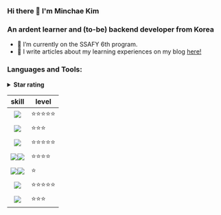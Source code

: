 ### Hi there 👋 I'm Minchae Kim

<h3 align="left">An ardent learner and (to-be) backend developer from Korea</h3>

- 🌱 I’m currently on the SSAFY 6th program.
- 📝 I write articles about my learning experiences on my blog [here!](https://itzmeee.tistory.com)

<h3 align="left">Languages and Tools:</h3>
<details><summary><b>Star rating</b></summary>

<ul>

<li>⭐: Just started learning. Able to read and understand code.</li>

<li>⭐⭐: Able to adjust and modify code according to one's purpose.</li>

<li>⭐⭐⭐: Capable of implementing basic functions (e.g. signup, login, CRUD)</li>

<li>⭐⭐⭐⭐: Can use it to cooperate with others.</li>

<li>⭐⭐⭐⭐⭐: Can teach others about it.</li>

</ul>

</details></div>

<p align="center">
  
  | skill | level |
  |---|---|
  |<div align=center><img src="https://img.shields.io/badge/python-3776AB?style=for-the-badge&logo=python&logoColor=white"></div>|⭐⭐⭐⭐⭐|
  |<div align=center><img src="https://img.shields.io/badge/java-007396?style=for-the-badge&logo=java&logoColor=white"></div>|⭐⭐⭐|
  |<div align=center><img src="https://img.shields.io/badge/django-092E20?style=for-the-badge&logo=django&logoColor=white"></div>|⭐⭐⭐⭐⭐|
  |<div align=center><img src="https://img.shields.io/badge/spring-6DB33F?style=for-the-badge&logo=spring&logoColor=white"><img src="https://img.shields.io/badge/springboot-6DB33F?style=for-the-badge&logo=springboot&logoColor=white"></div>|⭐⭐⭐⭐|
  |<div align=center><img src="https://img.shields.io/badge/amazonaws-232F3E?style=for-the-badge&logo=amazonaws&logoColor=white"><img src="https://img.shields.io/badge/docker-2496ED?style=for-the-badge&logo=docker&logoColor=white"></div>|⭐|
  |<div align=center><img src="https://img.shields.io/badge/jirasoftware-0052CC?style=for-the-badge&logo=jirasoftware&logoColor=white"></div>|⭐⭐⭐⭐⭐|
  |<div align=center><img src="https://img.shields.io/badge/git-F05032?style=for-the-badge&logo=git&logoColor=white"></div>|⭐⭐⭐|
<div>
</p>

<!--<p><img align="left" src="https://github-readme-stats.vercel.app/api/top-langs?username=minchae9&show_icons=true&locale=en&layout=compact" alt="minchae9" /><img align="center" src="https://github-readme-stats.vercel.app/api?username=minchae9&show_icons=true&locale=en" alt="minchae9" /></p>

<p><img align="center" src="https://github-readme-streak-stats.herokuapp.com/?user=minchae9&" alt="minchae9" /></p>-->


<!--
**minchae9/minchae9** is a ✨ _special_ ✨ repository because its `README.md` (this file) appears on your GitHub profile.

Here are some ideas to get you started:

- 🔭 I’m currently working on ...
- 🌱 I’m currently learning ...
- 👯 I’m looking to collaborate on ...
- 🤔 I’m looking for help with ...
- 💬 Ask me about ...
- 📫 How to reach me: ...
- 😄 Pronouns: ...
- ⚡ Fun fact: ...
-->
